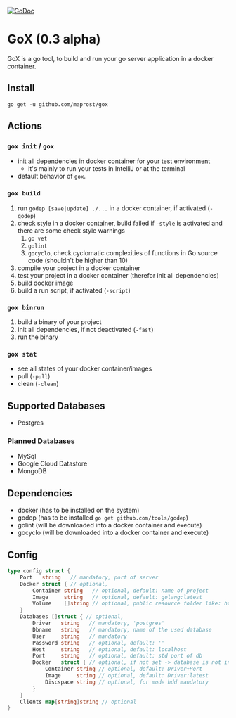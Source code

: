 [![GoDoc](https://godoc.org/github.com/maprost/gox/gxcfg?status.svg)](https://godoc.org/github.com/maprost/gox/gxcfg)

# GoX (0.3 alpha)

GoX is a go tool, to build and run your go server application in a docker container.

## Install 

`go get -u github.com/maprost/gox`

## Actions
### `gox init` / `gox`
- init all dependencies in docker container for your test environment 
    - it's mainly to run your tests in IntelliJ or at the terminal
- default behavior of `gox`. 

### `gox build`
1. run `godep [save|update] ./...` in a docker container, if activated (`-godep`)
1. check style in a docker container, build failed if `-style` is activated and there are some check style warnings
    1. `go vet`
    1. `golint`
    1. `gocyclo`, check cyclomatic complexities of functions in Go source code (shouldn't be higher than 10)
1. compile your project in a docker container
1. test your project in a docker container (therefor init all dependencies)
1. build docker image
1. build a run script, if activated (`-script`)

### `gox binrun`
1. build a binary of your project
1. init all dependencies, if not deactivated (`-fast`)
1. run the binary

### `gox stat`
- see all states of your docker container/images
- pull (`-pull`)
- clean (`-clean`)

## Supported Databases
- Postgres

### Planned Databases
- MySql
- Google Cloud Datastore
- MongoDB

## Dependencies
- docker (has to be installed on the system)
- godep (has to be installed `go get github.com/tools/godep`)
- golint (will be downloaded into a docker container and execute)
- gocyclo (will be downloaded into a docker container and execute)
    
## Config
```go
type config struct {
	Port   string   // mandatory, port of server
	Docker struct { // optional,
		Container string   // optional, default: name of project
		Image     string   // optional, default: golang:latest
		Volume    []string // optional, public resource folder like: html, css, images...
	}
	Databases []struct { // optional,
		Driver   string   // mandatory, 'postgres'
		Dbname   string   // mandatory, name of the used database
		User     string   // mandatory
		Password string   // optional, default: ''
		Host     string   // optional, default: localhost
		Port     string   // optional, default: std port of db
		Docker   struct { // optional, if not set -> database is not in a docker container
			Container string // optional, default: Driver+Port
			Image     string // optional, default: Driver:latest
			Discspace string // optional, for mode hdd mandatory
		}
	}
	Clients map[string]string // optional
}
```
